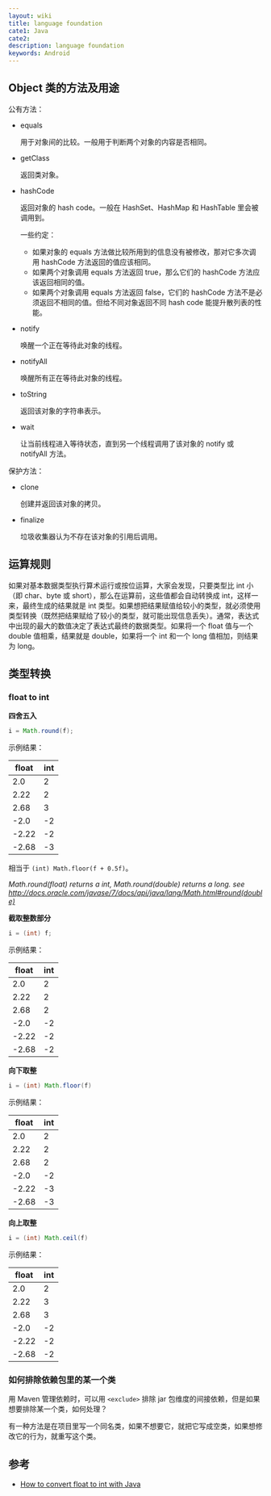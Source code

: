 ```yaml
---
layout: wiki
title: language foundation
cate1: Java
cate2:
description: language foundation
keywords: Android
---
```


## Object 类的方法及用途

公有方法：

* equals

    用于对象间的比较。一般用于判断两个对象的内容是否相同。

* getClass

    返回类对象。

* hashCode

    返回对象的 hash code。一般在 HashSet、HashMap 和 HashTable 里会被调用到。

    一些约定：

    * 如果对象的 equals 方法做比较所用到的信息没有被修改，那对它多次调用 hashCode 方法返回的值应该相同。
    * 如果两个对象调用 equals 方法返回 true，那么它们的 hashCode 方法应该返回相同的值。
    * 如果两个对象调用 equals 方法返回 false，它们的 hashCode 方法不是必须返回不相同的值。但给不同对象返回不同 hash code 能提升散列表的性能。

* notify

    唤醒一个正在等待此对象的线程。

* notifyAll

    唤醒所有正在等待此对象的线程。

* toString

    返回该对象的字符串表示。

* wait

    让当前线程进入等待状态，直到另一个线程调用了该对象的 notify 或 notifyAll 方法。

保护方法：

* clone

    创建并返回该对象的拷贝。

* finalize

    垃圾收集器认为不存在该对象的引用后调用。

## 运算规则

如果对基本数据类型执行算术运行或按位运算，大家会发现，只要类型比 int 小（即 char、byte 或 short），那么在运算前，这些值都会自动转换成 int，这样一来，最终生成的结果就是 int 类型。如果想把结果赋值给较小的类型，就必须使用类型转换（既然把结果赋给了较小的类型，就可能出现信息丢失）。通常，表达式中出现的最大的数值决定了表达式最终的数据类型。如果将一个 float 值与一个 double 值相乘，结果就是 double，如果将一个 int 和一个 long 值相加，则结果为 long。

## 类型转换

### float to int

**四舍五入**

```java
i = Math.round(f);
```

示例结果：

| float | int |
|-------|-----|
| 2.0   | 2   |
| 2.22  | 2   |
| 2.68  | 3   |
| -2.0  | -2  |
| -2.22 | -2  |
| -2.68 | -3  |

相当于 `(int) Math.floor(f + 0.5f)`。

*Math.round(float) returns a int, Math.round(double) returns a long. see <http://docs.oracle.com/javase/7/docs/api/java/lang/Math.html#round(double)>*

**截取整数部分**

```java
i = (int) f;
```

示例结果：

| float | int |
|-------|-----|
| 2.0   | 2   |
| 2.22  | 2   |
| 2.68  | 2   |
| -2.0  | -2  |
| -2.22 | -2  |
| -2.68 | -2  |

**向下取整**

```java
i = (int) Math.floor(f)
```

示例结果：

| float | int |
|-------|-----|
| 2.0   | 2   |
| 2.22  | 2   |
| 2.68  | 2   |
| -2.0  | -2  |
| -2.22 | -3  |
| -2.68 | -3  |

**向上取整**

```java
i = (int) Math.ceil(f)
```

示例结果：

| float | int |
|-------|-----|
| 2.0   | 2   |
| 2.22  | 3   |
| 2.68  | 3   |
| -2.0  | -2  |
| -2.22 | -2  |
| -2.68 | -2  |

### 如何排除依赖包里的某一个类

用 Maven 管理依赖时，可以用 `<exclude>` 排除 jar 包维度的间接依赖，但是如果想要排除某一个类，如何处理？

有一种方法是在项目里写一个同名类，如果不想要它，就把它写成空类，如果想修改它的行为，就重写这个类。

## 参考

* [How to convert float to int with Java](http://stackoverflow.com/questions/1295424/how-to-convert-float-to-int-with-java)
